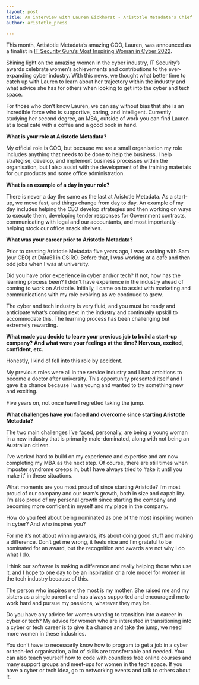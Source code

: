```yaml
---
layout: post
title: An interview with Lauren Eickhorst - Aristotle Metadata's Chief Operating Officer
author: aristotle_press

---
```


This month, Artistotle Metadata’s amazing COO, Lauren, was announced as a finalist in [IT Security Guru’s Most Inspiring Woman in Cyber 2022](https://www.itsecurityguru.org/2022/10/31/most-inspiring-women-in-cyber-awards-2022/).

Shining light on the amazing women in the cyber industry, IT Security’s awards celebrate women’s achievements and contributions to the ever-expanding cyber industry.
With this news, we thought what better time to catch up with Lauren to learn about her trajectory within the industry and what advice she has for others when looking to get into the cyber and tech space.

For those who don’t know Lauren, we can say without bias that she is an incredible force who is supportive, caring, and intelligent. Currently studying her second degree, an MBA, outside of work you can find Lauren at a local café with a coffee and a good book in hand.

**What is your role at Aristotle Metadata?**

My official role is COO, but because we are a small organisation my role includes anything that needs to be done to help the business. I help strategise, develop, and implement business processes within the organisation, but I also assist with the development of the training materials for our products and some office administration.

**What is an example of a day in your role?**

There is never a day the same as the last at Aristotle Metadata. As a start-up, we move fast, and things change from day to day. An example of my day includes helping the CEO develop strategies and then working on ways to execute them, developing tender responses for Government contracts, communicating with legal and our accountants, and most importantly - helping stock our office snack shelves.

**What was your career prior to Aristotle Metadata?**

Prior to creating Aristotle Metadata five years ago, I was working with Sam (our CEO) at Data61 in CSIRO. Before that, I was working at a café and then odd jobs when I was at university. 

Did you have prior experience in cyber and/or tech? If not, how has the learning process been?
I didn’t have experience in the industry ahead of coming to work on Aristotle. Initially, I came on to assist with marketing and communications with my role evolving as we continued to grow. 

The cyber and tech industry is very fluid, and you must be ready and anticipate what’s coming next in the industry and continually upskill to accommodate this. The learning process has been challenging but extremely rewarding.

**What made you decide to leave your previous job to build a start-up company? And what were your feelings at the time? Nervous, excited, confident, etc.**

Honestly, I kind of fell into this role by accident. 

My previous roles were all in the service industry and I had ambitions to become a doctor after university. This opportunity presented itself and I gave it a chance because I was young and wanted to try something new and exciting. 

Five years on, not once have I regretted taking the jump.

**What challenges have you faced and overcome since starting Aristotle Metadata?**

The two main challenges I’ve faced, personally, are being a young woman in a new industry that is primarily male-dominated, along with not being an Australian citizen.

I’ve worked hard to build on my experience and expertise and am now completing my MBA as the next step. Of course, there are still times when imposter syndrome creeps in, but I have always tried to ‘fake it until you make it’ in these situations. 

What moments are you most proud of since starting Aristotle?
I’m most proud of our company and our team’s growth, both in size and capability. I’m also proud of my personal growth since starting the company and becoming more confident in myself and my place in the company. 

How do you feel about being nominated as one of the most inspiring women in cyber? And who inspires you?

For me it’s not about winning awards, it’s about doing good stuff and making a difference. 
Don’t get me wrong, it feels nice and I’m grateful to be nominated for an award, but the recognition and awards are not why I do what I do. 

I think our software is making a difference and really helping those who use it, and I hope to one day to be an inspiration or a role model for women in the tech industry because of this. 

The person who inspires me the most is my mother. She raised me and my sisters as a single parent and has always supported and encouraged me to work hard and pursue my passions, whatever they may be. 


Do you have any advice for women wanting to transition into a career in cyber or tech?
My advice for women who are interested in transitioning into a cyber or tech career is to give it a chance and take the jump, we need more women in these industries. 

You don’t have to necessarily know how to program to get a job in a cyber or tech-led organisation, a lot of skills are transferrable and needed. You can also teach yourself how to code with countless free online courses and many support groups and meet-ups for women in the tech space. If you have a cyber or tech idea, go to networking events and talk to others about it.
